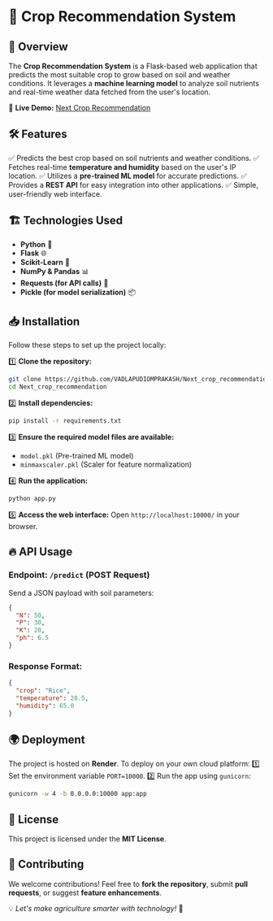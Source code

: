 # 🌾 Crop Recommendation System

## 🚀 Overview
The **Crop Recommendation System** is a Flask-based web application that predicts the most suitable crop to grow based on soil and weather conditions. It leverages a **machine learning model** to analyze soil nutrients and real-time weather data fetched from the user's location.

🔗 **Live Demo:** [Next Crop Recommendation](https://next-crop-recommendation.onrender.com)

## 🛠️ Features
✅ Predicts the best crop based on soil nutrients and weather conditions.
✅ Fetches real-time **temperature and humidity** based on the user's IP location.
✅ Utilizes a **pre-trained ML model** for accurate predictions.
✅ Provides a **REST API** for easy integration into other applications.
✅ Simple, user-friendly web interface.

## 🏗️ Technologies Used
- **Python** 🐍
- **Flask** 🌐
- **Scikit-Learn** 🤖
- **NumPy & Pandas** 📊
- **Requests (for API calls)** 🔗
- **Pickle (for model serialization)** 📦

## 📥 Installation
Follow these steps to set up the project locally:

1️⃣ **Clone the repository:**
```bash
git clone https://github.com/VADLAPUDIOMPRAKASH/Next_crop_recommendation.git
cd Next_crop_recommendation
```

2️⃣ **Install dependencies:**
```bash
pip install -r requirements.txt
```

3️⃣ **Ensure the required model files are available:**
- `model.pkl` (Pre-trained ML model)
- `minmaxscaler.pkl` (Scaler for feature normalization)

4️⃣ **Run the application:**
```bash
python app.py
```

5️⃣ **Access the web interface:** Open `http://localhost:10000/` in your browser.

## 🔥 API Usage
### **Endpoint: `/predict` (POST Request)**
Send a JSON payload with soil parameters:
```json
{
  "N": 50,
  "P": 30,
  "K": 20,
  "ph": 6.5
}
```
### **Response Format:**
```json
{
  "crop": "Rice",
  "temperature": 28.5,
  "humidity": 65.0
}
```

## 🌍 Deployment
The project is hosted on **Render**. To deploy on your own cloud platform:
1️⃣ Set the environment variable `PORT=10000`.
2️⃣ Run the app using `gunicorn`:
```bash
gunicorn -w 4 -b 0.0.0.0:10000 app:app
```

## 📜 License
This project is licensed under the **MIT License**.

## 🤝 Contributing
We welcome contributions! Feel free to **fork the repository**, submit **pull requests**, or suggest **feature enhancements**.


💡 _Let's make agriculture smarter with technology!_ 🌱

